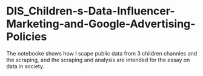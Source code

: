 # DIS_Children-s-Data-Influencer-Marketing-and-Google-Advertising-Policies
The notebooke shows how I scape public data from 3 children channles and the scraping, and the scraping and analysis are intended for the essay on data in society.

